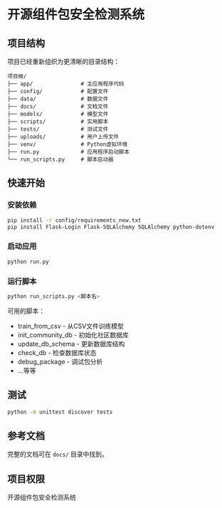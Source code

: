 # 开源组件包安全检测系统

## 项目结构

项目已经重新组织为更清晰的目录结构：

```
项目根/
├── app/               # 主应用程序代码
├── config/            # 配置文件
├── data/              # 数据文件
├── docs/              # 文档文件
├── models/            # 模型文件
├── scripts/           # 实用脚本
├── tests/             # 测试文件
├── uploads/           # 用户上传文件
├── venv/              # Python虚拟环境
├── run.py             # 应用程序启动脚本
└── run_scripts.py     # 脚本启动器
```

## 快速开始

### 安装依赖

```bash
pip install -r config/requirements_new.txt
pip install Flask-Login Flask-SQLAlchemy SQLAlchemy python-dotenv
```

### 启动应用

```bash
python run.py
```

### 运行脚本

```bash
python run_scripts.py <脚本名>
```

可用的脚本：
- train_from_csv - 从CSV文件训练模型
- init_community_db - 初始化社区数据库
- update_db_schema - 更新数据库结构
- check_db - 检查数据库状态
- debug_package - 调试包分析
- ...等等

## 测试

```bash
python -m unittest discover tests
```

## 参考文档

完整的文档可在 `docs/` 目录中找到。

## 项目权限

开源组件包安全检测系统 